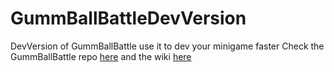 # GummBallBattleDevVersion
 DevVersion of GummBallBattle use it to dev your minigame faster
Check the GummBallBattle repo [here](https://github.com/JejeB/GummBallBattle) and the wiki [here](https://github.com/JejeB/GummBallBattle/wiki)
